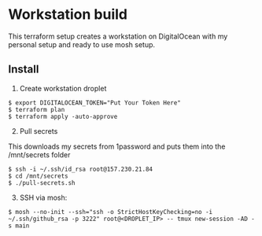 # Workstation build

This terraform setup creates a workstation on DigitalOcean with my personal
setup and ready to use mosh setup.

## Install


1. Create workstation droplet

```
$ export DIGITALOCEAN_TOKEN="Put Your Token Here" 
$ terraform plan
$ terraform apply -auto-approve
```
2. Pull secrets

This downloads my secrets from 1password and puts them into the /mnt/secrets folder

```
$ ssh -i ~/.ssh/id_rsa root@157.230.21.84
$ cd /mnt/secrets
$ ./pull-secrets.sh
```

3. SSH via mosh:

```
$ mosh --no-init --ssh="ssh -o StrictHostKeyChecking=no -i ~/.ssh/github_rsa -p 3222" root@<DROPLET_IP> -- tmux new-session -AD -s main
```

